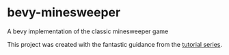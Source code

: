 # bevy-minesweeper
A bevy implementation of the classic minesweeper game

This project was created with the fantastic guidance from the [tutorial series](https://dev.to/qongzi/series/16975). 
